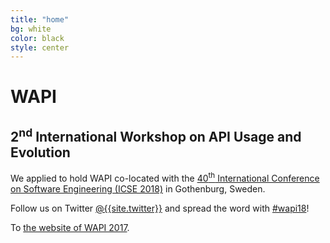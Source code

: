 ```yaml
---
title: "home"
bg: white
color: black
style: center
---
```


<style>
#intro h1 {
  color: black;
  font-weight: bold;
}
#intro h2 {
  color: black;
}
</style>

<span class="fa-stack subtlecircle" style="font-size:100px; background:rgba(255,166,0,0.1)">
  <i class="fa fa-circle fa-stack-2x text-white"></i>
  <i class="fa fa-puzzle-piece fa-stack-1x text-orange"></i>
</span>

# WAPI

## 2<sup>nd</sup> International Workshop on API Usage and Evolution

We applied to hold WAPI co-located with the [40<sup>th</sup> International Conference on Software Engineering (ICSE 2018)](http://icse2018.org) in Gothenburg, Sweden.

Follow us on Twitter [@{{site.twitter}}](https://twitter.com/{{site.twitter}}) and spread the word with  [#wapi18](https://twitter.com/hashtag/wapi18?src=hash)!

To [the website of WAPI 2017](/2017/).
